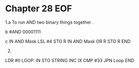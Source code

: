 # Chapter 28 EOF



1.a To run AND two binary things together .

b #AND 00001111

c
IN
AND Mask
LSL #4
STO R
IN
AND Mask
OR R
STO R
END

2.
LDR #0
LOOP: IN
STO  STRING
INC   IX
CMP #33
JPN  Loop
END





